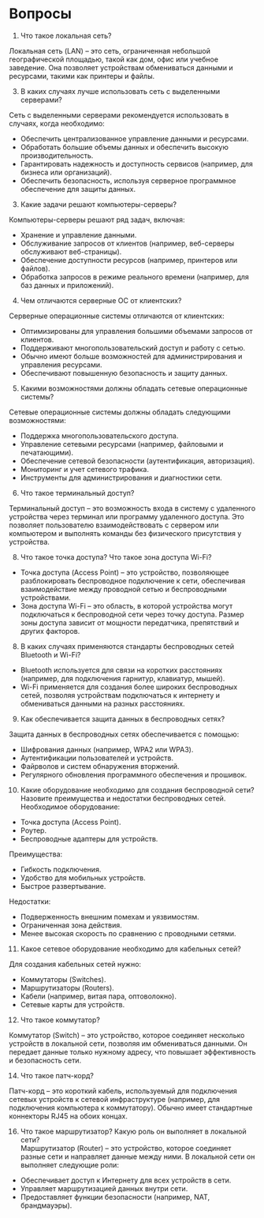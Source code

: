 # Вопросы
1. Что такое локальная сеть?

Локальная сеть (LAN) – это сеть, ограниченная небольшой географической площадью, такой как дом, офис или учебное заведение. Она позволяет устройствам обмениваться данными и ресурсами, такими как принтеры и файлы.

3. В каких случаях лучше использовать сеть с выделенными серверами?

Сеть с выделенными серверами рекомендуется использовать в случаях, когда необходимо:  
- Обеспечить централизованное управление данными и ресурсами.  
- Обработать большие объемы данных и обеспечить высокую производительность.  
- Гарантировать надежность и доступность сервисов (например, для бизнеса или организаций).  
- Обеспечить безопасность, используя серверное программное обеспечение для защиты данных.

3. Какие задачи решают компьютеры-серверы?

Компьютеры-серверы решают ряд задач, включая:  
- Хранение и управление данными.  
- Обслуживание запросов от клиентов (например, веб-серверы обслуживают веб-страницы).  
- Обеспечение доступности ресурсов (например, принтеров или файлов).  
- Обработка запросов в режиме реального времени (например, для баз данных и приложений).

4. Чем отличаются серверные ОС от клиентских?

Серверные операционные системы отличаются от клиентских:  
- Оптимизированы для управления большими объемами запросов от клиентов.  
- Поддерживают многопользовательский доступ и работу с сетью.  
- Обычно имеют больше возможностей для администрирования и управления ресурсами.  
- Обеспечивают повышенную безопасность и защиту данных.

5. Какими возможностями должны обладать сетевые операционные системы?

Сетевые операционные системы должны обладать следующими возможностями:  
- Поддержка многопользовательского доступа.  
- Управление сетевыми ресурсами (например, файловыми и печатающими).  
- Обеспечение сетевой безопасности (аутентификация, авторизация).  
- Мониторинг и учет сетевого трафика.  
- Инструменты для администрирования и диагностики сети.

6. Что такое терминальный доступ?

Терминальный доступ – это возможность входа в систему с удаленного устройства через терминал или программу удаленного доступа. Это позволяет пользователю взаимодействовать с сервером или компьютером и выполнять команды без физического присутствия у устройства.

8. Что такое точка доступа? Что такое зона доступа Wi-Fi?
  
- Точка доступа (Access Point) – это устройство, позволяющее разблокировать беспроводное подключение к сети, обеспечивая взаимодействие между проводной сетью и беспроводными устройствами.  
- Зона доступа Wi-Fi – это область, в которой устройства могут подключаться к беспроводной сети через точку доступа. Размер зоны доступа зависит от мощности передатчика, препятствий и других факторов.

8. В каких случаях применяются стандарты беспроводных сетей Bluetooth и Wi-Fi?

- Bluetooth используется для связи на коротких расстояниях (например, для подключения гарнитур, клавиатур, мышей).  
- Wi-Fi применяется для создания более широких беспроводных сетей, позволяя устройствам подключаться к интернету и обмениваться данными на разных расстояниях.

9. Как обеспечивается защита данных в беспроводных сетях?
   
Защита данных в беспроводных сетях обеспечивается с помощью:  
- Шифрования данных (например, WPA2 или WPA3).  
- Аутентификации пользователей и устройств.  
- Файрволов и систем обнаружения вторжений.  
- Регулярного обновления программного обеспечения и прошивок.

10. Какие оборудование необходимо для создания беспроводной сети? Назовите преимущества и недостатки беспроводных сетей.  
Необходимое оборудование:
  
- Точка доступа (Access Point).  
- Роутер.  
- Беспроводные адаптеры для устройств.  

Преимущества:  
- Гибкость подключения.  
- Удобство для мобильных устройств.  
- Быстрое развертывание.

Недостатки:  
- Подверженность внешним помехам и уязвимостям.  
- Ограниченная зона действия.  
- Менее высокая скорость по сравнению с проводными сетями.

11. Какое сетевое оборудование необходимо для кабельных сетей?  

Для создания кабельных сетей нужно:
- Коммутаторы (Switches).  
- Маршрутизаторы (Routers).  
- Кабели (например, витая пара, оптоволокно).  
- Сетевые карты для устройств.

12. Что такое коммутатор?

Коммутатор (Switch) – это устройство, которое соединяет несколько устройств в локальной сети, позволяя им обмениваться данными. Он передает данные только нужному адресу, что повышает эффективность и безопасность сети.

14. Что такое патч-корд?

Патч-корд – это короткий кабель, используемый для подключения сетевых устройств к сетевой инфраструктуре (например, для подключения компьютера к коммутатору). Обычно имеет стандартные коннекторы RJ45 на обоих концах.

16. Что такое маршрутизатор? Какую роль он выполняет в локальной сети?  
Маршрутизатор (Router) – это устройство, которое соединяет разные сети и направляет данные между ними. В локальной сети он выполняет следующие роли:  
- Обеспечивает доступ к Интернету для всех устройств в сети.  
- Управляет маршрутизацией данных внутри сети.  
- Предоставляет функции безопасности (например, NAT, брандмауэры).
